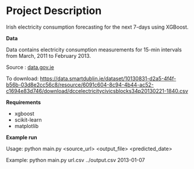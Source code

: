 # Project Description

Irish electricity consumption forecasting for the next 7-days using XGBoost.

**Data**

Data contains electricity consumption measurements for 15-min intervals from March, 2011 to February 2013.

Source : [data.gov.ie](https://data.gov.ie/dataset/energy-consumption-gas-and-electricity-civic-offices-2009-2012/resource/6091c604-8c94-4b44-ac52-c1694e83d746)

To download: https://data.smartdublin.ie/dataset/10130831-d2a5-4f4f-b56b-03d8e2cc56c8/resource/6091c604-8c94-4b44-ac52-c1694e83d746/download/dccelectricitycivicsblocks34p20130221-1840.csv

**Requirements**
* xgboost
* scikit-learn
* matplotlib



**Example run**

Usage: python main.py <source_url> <output_file> <predicted_date>

Example: python main.py url.csv ../output.csv 2013-01-07

